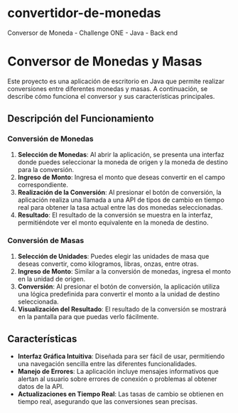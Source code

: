 # convertidor-de-monedas
Conversor de Moneda - Challenge ONE - Java - Back end
# Conversor de Monedas y Masas

Este proyecto es una aplicación de escritorio en Java que permite realizar conversiones entre diferentes monedas y masas. A continuación, se describe cómo funciona el conversor y sus características principales.

## Descripción del Funcionamiento

### Conversión de Monedas

1. **Selección de Monedas**: Al abrir la aplicación, se presenta una interfaz donde puedes seleccionar la moneda de origen y la moneda de destino para la conversión.
2. **Ingreso de Monto**: Ingresa el monto que deseas convertir en el campo correspondiente.
3. **Realización de la Conversión**: Al presionar el botón de conversión, la aplicación realiza una llamada a una API de tipos de cambio en tiempo real para obtener la tasa actual entre las dos monedas seleccionadas.
4. **Resultado**: El resultado de la conversión se muestra en la interfaz, permitiéndote ver el monto equivalente en la moneda de destino.

### Conversión de Masas

1. **Selección de Unidades**: Puedes elegir las unidades de masa que deseas convertir, como kilogramos, libras, onzas, entre otras.
2. **Ingreso de Monto**: Similar a la conversión de monedas, ingresa el monto en la unidad de origen.
3. **Conversión**: Al presionar el botón de conversión, la aplicación utiliza una lógica predefinida para convertir el monto a la unidad de destino seleccionada.
4. **Visualización del Resultado**: El resultado de la conversión se mostrará en la pantalla para que puedas verlo fácilmente.

## Características

- **Interfaz Gráfica Intuitiva**: Diseñada para ser fácil de usar, permitiendo una navegación sencilla entre las diferentes funcionalidades.
- **Manejo de Errores**: La aplicación incluye mensajes informativos que alertan al usuario sobre errores de conexión o problemas al obtener datos de la API.
- **Actualizaciones en Tiempo Real**: Las tasas de cambio se obtienen en tiempo real, asegurando que las conversiones sean precisas.




